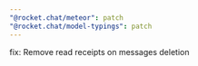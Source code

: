 ```yaml
---
"@rocket.chat/meteor": patch
"@rocket.chat/model-typings": patch
---
```


fix: Remove read receipts on messages deletion
